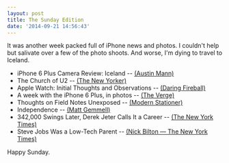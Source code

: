```yaml
---
layout: post
title: The Sunday Edition
date: '2014-09-21 14:56:43'
---
```


It was another week packed full of iPhone news and photos. I couldn't help but salivate over a few of the photo shoots. And worse, I'm dying to travel to Iceland.

* iPhone 6 Plus Camera Review: Iceland -- [(Austin Mann)](http://austinmann.com/trek/iphone-6-plus-camera-review-iceland)
* The Church of U2 -- [(The New Yorker)](http://www.newyorker.com/culture/cultural-comment/church-u2)
* Apple Watch: Initial Thoughts and Observations -- [(Daring Fireball)](http://daringfireball.net/2014/09/apple_watch)
* A week with the iPhone 6 Plus, in photos -- [(The Verge)](http://www.theverge.com/2014/9/17/6331643/a-week-with-the-iphone-6-plus-in-photos)
* Thoughts on Field Notes Unexposed -- [(Modern Stationer)](http://www.modernstationer.com/blog/2014/9/18/thoughts-on-field-notes-unexposed)
* Independence -- [(Matt Gemmell)](http://mattgemmell.com/independence/)
* 342,000 Swings Later, Derek Jeter Calls It a Career -- [(The New York Times)](http://www.nytimes.com/interactive/2014/09/14/sports/baseball/jeter-swings.html)
* Steve Jobs Was a Low-Tech Parent -- [(Nick Bilton — The New York Times)](http://www.nytimes.com/2014/09/11/fashion/steve-jobs-apple-was-a-low-tech-parent.html?nytmobile=0&_r=0)

Happy Sunday.